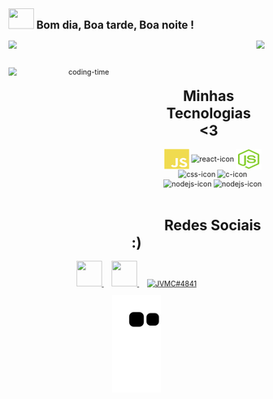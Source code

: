## <img  height="40" width="50" src = "https://cdn-icons-png.flaticon.com/512/1534/1534067.png"  /> Bom dia, Boa tarde, Boa noite ! 

<div>
  
  <img  height="180em" src="https://github-readme-stats.vercel.app/api?username=JVMC42&show_icons=true&theme=synthwave&include_all_commits=true&count_private=true"/>
  <img align="right" height="180em" src="https://github-readme-stats.vercel.app/api/top-langs/?username=JVMC42&layout=compact&langs_count=16&theme=synthwave"/>
</div>
<br>

<div  align="center"> 
  <div style="display: inline_block"><br>
    <img align="left" width="300" height="300" alt="coding-time" src="https://media.giphy.com/media/Vh1KrUr6Tvl1RFYYk6/giphy.gif">
    <h1 align="center">Minhas Tecnologias <3</h1>
    <img align="center" height="40" width="50" alt="js-icon"  src="https://raw.githubusercontent.com/devicons/devicon/master/icons/javascript/javascript-plain.svg">
    <img align="center" height="40" width="50" alt="react-icon" src="https://cdn.jsdelivr.net/gh/devicons/devicon/icons/typescript/typescript-original.svg">
    <img align="center" height="40" width="50" alt="html-icon" src="https://raw.githubusercontent.com/devicons/devicon/master/icons/nodejs/nodejs-original.svg">
    <img align="center" height="40" width="50" alt="css-icon" src="https://cdn.jsdelivr.net/gh/devicons/devicon/icons/react/react-original.svg">
    <img align="center" height="40" width="50" alt="c-icon" src="https://cdn.jsdelivr.net/gh/devicons/devicon/icons/mongodb/mongodb-original.svg">
    <img align="center" height="40" width="50" alt="nodejs-icon" src="https://cdn.jsdelivr.net/gh/devicons/devicon/icons/mysql/mysql-original.svg">
    <img align="center" height="40" width="50" alt="nodejs-icon" src="https://cdn.jsdelivr.net/gh/devicons/devicon/icons/git/git-original.svg"
   </div>
    
  <div  align="center"> 
  <div style="display: inline_block"><br>
    <h1 align="center">Redes Sociais :)</h1>
    <a href = "https://www.linkedin.com/in/jo%C3%A3o-victor-mariano-9813b9233/">
      <img height="50" width="50" src="https://upload.wikimedia.org/wikipedia/commons/thumb/c/ca/LinkedIn_logo_initials.png/640px-LinkedIn_logo_initials.png">
    </a>
      &nbsp;
      &nbsp;
    <a href = "https://instagram.com/jvmc34?igshid=NTA5ZTk1NTc=">
      <img height="50" width="50" src="https://upload.wikimedia.org/wikipedia/commons/thumb/a/a5/Instagram_icon.png/2048px-Instagram_icon.png">
    </a>
      &nbsp;
      &nbsp;
    <a href="mailto:jonyvic.tor42@email.com">
      <img height="45" width="50" alt="JVMC#4841" src="https://imagepng.org/wp-content/uploads/2018/03/gmail-cone-icon.png">
    </a>
   </div>
    
  
 
  ![Snake animation](https://github.com/JVMC42/JVMC42/blob/output/github-contribution-grid-snake.svg)
 

